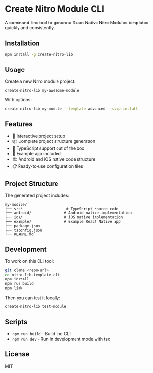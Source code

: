 # Create Nitro Module CLI

A command-line tool to generate React Native Nitro Modules templates quickly and consistently.

## Installation

```bash
npm install -g create-nitro-lib
```

## Usage

Create a new Nitro module project:

```bash
create-nitro-lib my-awesome-module
```

With options:

```bash
create-nitro-lib my-module --template advanced --skip-install
```

## Features

- 🚀 Interactive project setup
- 📦 Complete project structure generation
- 🔧 TypeScript support out of the box
- 📱 Example app included
- 🏗️ Android and iOS native code structure
- 📋 Ready-to-use configuration files

## Project Structure

The generated project includes:

```
my-module/
├── src/                    # TypeScript source code
├── android/               # Android native implementation
├── ios/                   # iOS native implementation
├── example/               # Example React Native app
├── package.json
├── tsconfig.json
└── README.md
```

## Development

To work on this CLI tool:

```bash
git clone <repo-url>
cd nitro-lib-template-cli
npm install
npm run build
npm link
```

Then you can test it locally:

```bash
create-nitro-lib test-module
```

## Scripts

- `npm run build` - Build the CLI
- `npm run dev` - Run in development mode with tsx

## License

MIT
